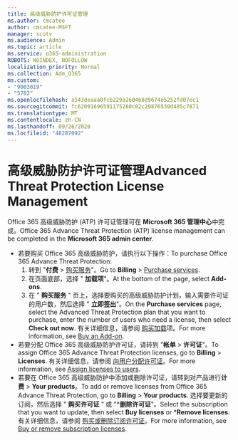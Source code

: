 ```yaml
---
title: 高级威胁防护许可证管理
ms.author: cmcatee
author: cmcatee-MSFT
manager: scotv
ms.audience: Admin
ms.topic: article
ms.service: o365-administration
ROBOTS: NOINDEX, NOFOLLOW
localization_priority: Normal
ms.collection: Adm_O365
ms.custom:
- "9003019"
- "5782"
ms.openlocfilehash: a543deaaa0fcb229a260468d9674e5252fd07ec1
ms.sourcegitcommit: fc62091696591175280c02c29876530d485c7871
ms.translationtype: MT
ms.contentlocale: zh-CN
ms.lasthandoff: 09/26/2020
ms.locfileid: "48287092"
---
```

# <a name="advanced-threat-protection-license-management"></a><span data-ttu-id="8fe72-102">高级威胁防护许可证管理</span><span class="sxs-lookup"><span data-stu-id="8fe72-102">Advanced Threat Protection License Management</span></span>

<span data-ttu-id="8fe72-103">Office 365 高级威胁防护 (ATP) 许可证管理可在  **Microsoft 365 管理中心**中完成。</span><span class="sxs-lookup"><span data-stu-id="8fe72-103">Office 365 Advance Threat Protection (ATP) license management can be completed in the  **Microsoft 365 admin center**.</span></span>

- <span data-ttu-id="8fe72-104">若要购买 Office 365 高级威胁防护，请执行以下操作：</span><span class="sxs-lookup"><span data-stu-id="8fe72-104">To purchase Office 365 Advance Threat Protection:</span></span>
    1. <span data-ttu-id="8fe72-105">转到 "**付费**  >  [购买服务](https://go.microsoft.com/fwlink/p/?linkid=868433)"。</span><span class="sxs-lookup"><span data-stu-id="8fe72-105">Go to **Billing** > [Purchase services](https://go.microsoft.com/fwlink/p/?linkid=868433).</span></span>
    2. <span data-ttu-id="8fe72-106">在页面底部，选择 " **加载项**"。</span><span class="sxs-lookup"><span data-stu-id="8fe72-106">At the bottom of the page, select **Add-ons**.</span></span>
    3. <span data-ttu-id="8fe72-107">在 " **购买服务** " 页上，选择要购买的高级威胁防护计划，输入需要许可证的用户数，然后选择 " **立即签出**"。</span><span class="sxs-lookup"><span data-stu-id="8fe72-107">On the **Purchase services** page, select the Advanced Threat Protection plan that you want to purchase, enter the number of users who need a license, then select **Check out now**.</span></span> <span data-ttu-id="8fe72-108">有关详细信息，请参阅 [购买加载](https://docs.microsoft.com/microsoft-365/commerce/buy-or-edit-an-add-on)项。</span><span class="sxs-lookup"><span data-stu-id="8fe72-108">For more information, see [Buy an Add-on](https://docs.microsoft.com/microsoft-365/commerce/buy-or-edit-an-add-on).</span></span>
- <span data-ttu-id="8fe72-109">若要分配 Office 365 高级威胁防护许可证，请转到 "**帐单**  >  **许可证**"。</span><span class="sxs-lookup"><span data-stu-id="8fe72-109">To assign Office 365 Advance Threat Protection licenses, go to **Billing** > **Licenses**.</span></span> <span data-ttu-id="8fe72-110">有关详细信息，请参阅 [向用户分配许可证](https://docs.microsoft.com/microsoft-365/admin/manage/assign-licenses-to-users)。</span><span class="sxs-lookup"><span data-stu-id="8fe72-110">For more information, see [Assign licenses to users](https://docs.microsoft.com/microsoft-365/admin/manage/assign-licenses-to-users).</span></span>
- <span data-ttu-id="8fe72-111">若要在 Office 365 高级威胁防护中添加或删除许可证，请转到对产品进行**计费**  >  **Your products**。</span><span class="sxs-lookup"><span data-stu-id="8fe72-111">To add or remove licenses from Office 365 Advance Threat Protection, go to **Billing** > **Your products**.</span></span> <span data-ttu-id="8fe72-112">选择要更新的订阅，然后选择 " **购买许可证** " 或 "\***删除许可证**"。</span><span class="sxs-lookup"><span data-stu-id="8fe72-112">Select the subscription that you want to update, then select **Buy licenses** or \***Remove licenses**.</span></span> <span data-ttu-id="8fe72-113">有关详细信息，请参阅 [购买或删除订阅许可证](https://docs.microsoft.com/microsoft-365/commerce/licenses/buy-licenses)。</span><span class="sxs-lookup"><span data-stu-id="8fe72-113">For more information, see [Buy or remove subscription licenses](https://docs.microsoft.com/microsoft-365/commerce/licenses/buy-licenses).</span></span>
